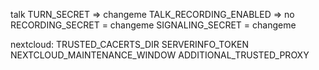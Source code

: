 talk
TURN_SECRET => changeme
TALK_RECORDING_ENABLED => no
RECORDING_SECRET = changeme
SIGNALING_SECRET = changeme

nextcloud:
TRUSTED_CACERTS_DIR
SERVERINFO_TOKEN
NEXTCLOUD_MAINTENANCE_WINDOW
ADDITIONAL_TRUSTED_PROXY
